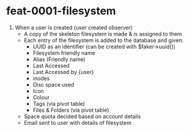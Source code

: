 # feat-0001-filesystem
1. When a user is created (user created observer)
    * A copy of the skeleton filesystem is made & is assigned to them
    * Each entry of the filesystem is added to the database and given:
        * UUID as an identifier (can be created with $faker->uuid())
        * Filesystem friendly name
        * Alias (Friendly name)
        * Last Accessed
        * Last Accessed by {user}
        * inodes
        * Disc space used
        * Icon
        * Colour
        * Tags (via pivot table)
        * Files & Folders (via pivot table)
    * Space quota decided based on account details
    * Email sent to user with details of filesystem


